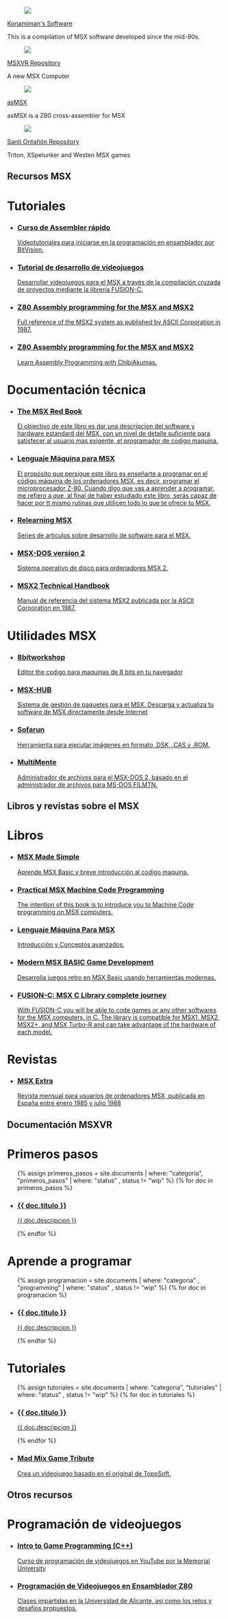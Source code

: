 ---
---
<div class="section">
  <div class="row">
    <div class="box-links">
      <div class="msxvr-link">
        <div class="msxvr-link-logo">
          <figure class="image is-64x64">
            <img src="assets/img/GitHub-Mark-64px.png">
          </figure>
        </div>
        <div class="msxvr-link-description">
          <a href="https://github.com/konamiman/msx">Konamiman's Software</a>
          <p>This is a compilation of MSX software developed since the mid-90s.</p>
        </div>
      </div>
    </div>
    <div class="box-links">
      <div class="msxvr-link">
        <div class="msxvr-link-logo">
          <figure class="image is-64x64">
            <img src="assets/img/GitHub-Mark-64px.png">
          </figure>
        </div>
        <div class="msxvr-link-description">
          <a href="https://github.com/msxvr">MSXVR Repository</a>
          <p>A new MSX Computer</p>
        </div>
      </div>
    </div>    
    <div class="box-links">
      <div class="msxvr-link">
        <div class="msxvr-link-logo">
          <figure class="image is-64x64">
            <img src="assets/img/GitHub-Mark-64px.png">
          </figure>
        </div>
        <div class="msxvr-link-description">
          <a href="https://github.com/Fubukimaru/asMSX">asMSX</a>
          <p>asMSX is a Z80 cross-assembler for MSX</p>
        </div>
      </div>
    </div>
    <div class="box-links">
      <div class="msxvr-link">
        <div class="msxvr-link-logo">
          <figure class="image is-64x64">
            <img src="assets/img/GitHub-Mark-64px.png">
          </figure>
        </div>
        <div class="msxvr-link-description">
          <a href="https://github.com/santiontanon">Santi Ontañón Repository</a>
          <p>Triton, XSpelunker and Westen MSX games </p>
        </div>
      </div>
    </div>    
  </div>
</div>

<div class="section">
  <div class="section-header">  
   <h2>Recursos MSX</h2>
  </div>
  <div class="row">
    <div class="box">
        <h1>Tutoriales</h1>
        <ul>
          <li>
            <a class="article" href="http://www.z80st.es/cursos/bitvision-assembler">
              <article>
                <h3>Curso de Assembler rápido</h3>
                <p>Videotutoriales para iniciarse en la programación en ensamblador por BitVision.</p>
              </article>
            </a>
          </li> 
          <li>
            <a class="article" href="https://riunet.upv.es/bitstream/handle/10251/145214/Memoria.pdf?sequence=2&isAllowed=y">
              <article>
                <h3>Tutorial de desarrollo de videojuegos</h3>
                <p>Desarrollar videojuegos para el MSX a través de la compilación cruzada de proyectos mediante la librería FUSION-C.</p>
              </article>
            </a>
          </li>         
          <li>
            <a class="article" href="https://konamiman.github.io/MSX2-Technical-Handbook">
              <article>
                <h3>Z80 Assembly programming for the MSX and MSX2</h3>
                <p>Full reference of the MSX2 system as published by ASCII Corporation in 1987.</p>
              </article>
            </a>
          </li>          <li>
            <a class="article" href="https://www.chibiakumas.com/z80/msx.php">
              <article>
                <h3>Z80 Assembly programming for the MSX and MSX2</h3>
                <p>Learn Assembly Programming with ChibiAkumas.</p>
              </article>
            </a>
          </li>
        </ul>
      </div>        
    <div class="box">
      <h1>Documentación técnica</h1>
      <ul>      
          <li>
            <a class="article" href="https://github.com/gseidler/The-MSX-Red-Book/blob/master/the_msx_red_book.md/">
              <article>
                <h3>The MSX Red Book</h3>
                <p>El objectivo de este libro es dar una descripcion del software y hardware estandard del MSX, con un nivel de detalle suficiente para satisfecer al usuario mas exigente, el programador de codigo maquina.</p>
              </article>
            </a>
          </li>
          <li>
            <a class="article" href="./assets/documents/lenguaje_maquina.pdf">
              <article>
                <h3>Lenguaje Máquina para MSX</h3>
                <p>El propósito que persigue este libro es enseñarte a programar en el código máquina de los ordenadores MSX, es decir, programar el microprocesador Z-80. Cuando digo que vas a aprender a programar, me refiero a que, al final de haber estudiado este libro, serás capaz de hacer por tt mismo rutinas que utilicen todo lo que te ofrece tu MSX.</p>
              </article>
            </a>
          </li>            
          <li>
            <a class="article" href="http://www.lavandeira.net/relearning-msx/">
              <article>
                <h3>Relearning MSX</h3>
                <p>Series de articulos sobre desarrollo de software para el MSX.</p>
              </article>
            </a>
          </li>                 
          <li>
            <a class="article" href="http://map.grauw.nl/resources/dos2_environment.php">
              <article>
                <h3>MSX-DOS version 2</h3>
                <p>Sistema operativo de disco para ordenadores MSX 2.</p>
              </article>
            </a>
          </li>
          <li>
            <a class="article" href="https://konamiman.github.io/MSX2-Technical-Handbook">
              <article>
                <h3>MSX2 Technical Handbook</h3>
                <p>Manual de referencia del sistema MSX2 publicada por la ASCII Corporation en 1987.</p>
              </article>
            </a>
          </li>
      </ul>
    </div>
      <div class="box">
        <h1>Utilidades MSX</h1>
        <ul>
            <li>
              <a class="article" href="https://8bitworkshop.com/v3.9.0/?platform=msx&file=helloworld.asm#">
                <article>
                  <h3>8bitworkshop</h3>
                  <p>Editor the codigo para maquinas de 8 bits en tu navegador</p>
                </article>
              </a>
            </li>
            <li>
              <a class="article" href="https://books.google.com/books/about/MSX_Made_Simple.html?id=Qo-GDAAAQBAJ">
                <article>
                  <h3>MSX-HUB</h3>
                  <p>Sistema de gestión de paquetes para el MSX. Descarga y actualiza tu software de MSX directamente desde Internet</p>
                </article>
              </a>
            </li>
            <li>
              <a class="article" href="https://www.louthrax.net/mgr/">
                <article>
                  <h3>Sofarun</h3>
                  <p>Herramienta para ejecutar imágenes en formato .DSK, .CAS y .ROM.</p>
                </article>
              </a>
            </li>
            <li>
              <a class="article" href="https://www.msx.org/wiki/MultiMente">
                <article>
                  <h3>MultiMente</h3>
                  <p>Administrador de archivos para el MSX-DOS 2, basado en el administrador de archivos para MS-DOS FILMTN.</p>
                </article>
              </a>
            </li>
        </ul>
    </div>
  </div>
</div>

<div class="section">
  <div class="section-header">
   <h2>Libros y revistas sobre el MSX</h2>
  </div>
  <div>
    <div class="row">
      <div class="box">
        <h1>Libros</h1>
        <ul>
            <li>
              <a class="article" href="https://books.google.com/books/about/MSX_Made_Simple.html?id=Qo-GDAAAQBAJ">
                <article>
                  <h3>MSX Made Simple</h3>
                  <p>Aprende MSX Basic y breve introducción al codigo maquina.</p>
                </article>
              </a>
            </li>
            <li>
              <a class="article" href="assets/documents//practical_msx_machine_code_programming_steve_webb.pdf">
                <article>
                  <h3>Practical MSX Machine Code Programming</h3>
                  <p>The intention of this book is to introduce you to Machine Code programming on MSX computers.</p>
                </article>
              </a>
            </li>
            <li>
              <a class="article" href="assets/documents/lenguaje_maquina.pdf">
                <article>
                  <h3>Lenguaje Máquina Para MSX</h3>
                  <p>Introducción y Conceptos avanzados.</p>
                </article>
              </a>
            </li>          <li>
              <a class="article" href="https://www.amazon.com/dp/1527298094?linkCode=ogi&th=1&psc=1&tag=sofferscom1-20">
                <article>
                  <h3>Modern MSX BASIC Game Development</h3>
                  <p>Desarrolla juegos retro en MSX Basic usando herramientas modernas.</p>
                </article>
              </a>
            </li>
            <li>
              <a class="article" href="https://www.amazon.com/FUSION-C-MSX-Library-complete-journey/dp/1730828612">
                <article>
                  <h3>FUSION-C: MSX C Library complete journey</h3>
                  <p>With FUSION-C you will be able to code games or any other softwares for the MSX computers, in C. The library is compatible for MSX1, MSX2, MSX2+, and MSX Turbo-R and can take advantage of the hardware of each model.</p>
                </article>
              </a>
            </li>        
        </ul>
    </div>  
    <div class="box">
      <h1>Revistas</h1>
        <ul>
            <li>
              <a class="article" href="https://archive.org/search.php?query=msx+extra">
                <article>
                  <h3>MSX Extra</h3>
                  <p> Revista mensual para usuarios de ordenadores MSX, publicada en España entre enero 1985 y julio 1988</p>
                </article>
              </a>
            </li>
        </ul>
    </div>
  </div>
</div>  

<div class="section">
  <div class="section-header">
    <h2>Documentación MSXVR</h2>
  </div>
  <div class="row">
    <div class="box">
      <h1>Primeros pasos</h1>
      <ul>
      {% assign primeros_pasos = site.documents | where: "categoria", "primeros_pasos" | where: "status" , status != "wip" %}
        {% for doc in primeros_pasos %}
          <li>
            <a class="article" href="{{ doc.url }}">
              <article>
                <h3>{{ doc.titulo }}</h3>
                <p>{{ doc.descripcion }}</p>
              </article>
            </a>
          </li>
        {% endfor %}
      </ul>
    </div>
    <div class="box">
      <h1>Aprende a programar</h1>
      <ul>
        {% assign programacion = site.documents | where: "categoria" , "programming" | where: "status" , status != "wip" %}
        {% for doc in programacion %}
          <li>
            <a class="article" href="{{ doc.url }}">
              <article>
                <h3>{{ doc.titulo }}</h3>
                <p>{{ doc.descripcion }}</p>
              </article>
            </a>
          </li>
        {% endfor %}
      </ul>
    </div>
    <div class="box">
      <h1>Tutoriales</h1>
      <ul>
        {% assign tutoriales = site.documents | where: "categoria", "tutoriales" | where: "status" , status != "wip" %}
        {% for doc in tutoriales %}
          <li>
            <a class="article" href="{{ doc.url }}">
              <article>
                <h3>{{ doc.titulo }}</h3>
                <p>{{ doc.descripcion }}</p>
              </article>
            </a>
          </li>
        {% endfor %}
      </ul>
      <ul>
          <li>
            <a class="article" href="http://msxvr.es/doc/wiki/mdwiki.html#!1f924b10c97af57fcedc7e3d7984750bdf321ab9.md">
              <article>
                <h3>Mad Mix Game Tribute</h3>
                <p>Crea un videojuego basado en el original de TopoSoft.</p>
              </article>
            </a>
          </li> 
      </ul>
    </div>
  </div>
</div>

<div class="section">
  <div class="section-header">
   <h2>Otros recursos</h2>
  </div>
  <div class="row">
    <div class="box">
      <h1>Programación de videojuegos</h1>
      <ul>
          <li>
            <a class="article" href="https://www.youtube.com/playlist?list=PL_xRyXins848jkwC9Coy7B4N5XTOnQZzz">
              <article>
                <h3>Intro to Game Programming (C++)</h3>
                <p>Curso de programación de videojuegos en YouTube por la Memorial University</p>
              </article>
            </a>
          </li>
          <li>
            <a class="article" href="https://profesorretroman.com">
              <article>
                <h3>Programación de Videojuegos en Ensamblador Z80</h3>
                <p>Clases impartidas en la Universidad de Alicante, así como los retos y desafíos propuestos.</p>
              </article>
            </a>
          </li>
      </ul>
  </div>
</div>